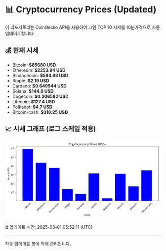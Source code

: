 
# 📊 Cryptocurrency Prices (Updated)

이 리포지토리는 CoinGecko API를 사용하여 코인 TOP 10 시세를 10분가격으로 자동 업데이트합니다.

## 💰 현재 시세
- Bitcoin: **$85680 USD**
- Ethereum: **$2253.94 USD**
- Binancecoin: **$594.63 USD**
- Ripple: **$2.19 USD**
- Cardano: **$0.649544 USD**
- Solana: **$144.9 USD**
- Dogecoin: **$0.206582 USD**
- Litecoin: **$127.4 USD**
- Polkadot: **$4.7 USD**
- Bitcoin-cash: **$318.25 USD**

## 📈 시세 그래프 (로그 스케일 적용)
![Crypto Prices](crypto_prices.png)

⏳ 업데이트 시간: 2025-03-01 05:52:11 (UTC)

---
자동 업데이트 봇에 의해 관리됩니다.

